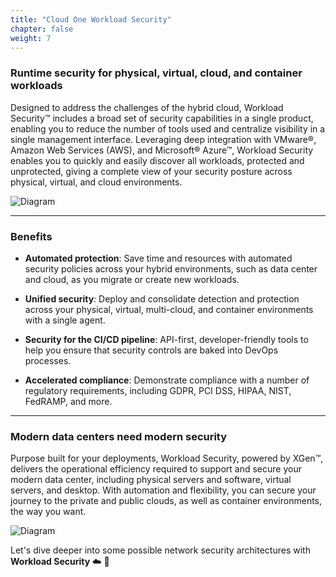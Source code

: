 ```yaml
---
title: "Cloud One Workload Security"
chapter: false
weight: 7
---
```


### Runtime security for physical, virtual, cloud, and container workloads
Designed to address the challenges of the hybrid cloud, Workload Security™ includes a broad set of
security capabilities in a single product, enabling you to reduce the number of tools used and centralize visibility
in a single management interface. Leveraging deep integration with VMware®, Amazon Web Services (AWS),
and Microsoft® Azure™, Workload Security enables you to quickly and easily discover all workloads, protected and
unprotected, giving a complete view of your security posture across physical, virtual, and cloud environments.

![Diagram](/images/workloadsecurity.png)

--- 
### Benefits

- <b>Automated protection</b>: Save time and resources with automated security policies across your hybrid environments, such as data center and cloud, as you migrate or create new workloads.

- <b>Unified security</b>: Deploy and consolidate detection and protection across your physical, virtual, multi-cloud, and container environments with a single agent.

- <b>Security for the CI/CD pipeline</b>: API-first, developer-friendly tools to help you ensure that security controls are baked into DevOps processes.

- <b>Accelerated compliance</b>: Demonstrate compliance with a number of regulatory requirements, including GDPR, PCI DSS, HIPAA, NIST, FedRAMP, and more.

---

### Modern data centers need modern security

Purpose built for your deployments, Workload Security, powered by XGen™, delivers the operational efficiency required to support and secure your modern data center, including physical servers and software, virtual servers, and desktop. With automation and flexibility, you can secure your journey to the private and public clouds, as well as container environments, the way you want.

![Diagram](/images/workloadsecurity1.png)



Let's dive deeper into some possible network security architectures with **Workload Security** :cloud: :rocket: